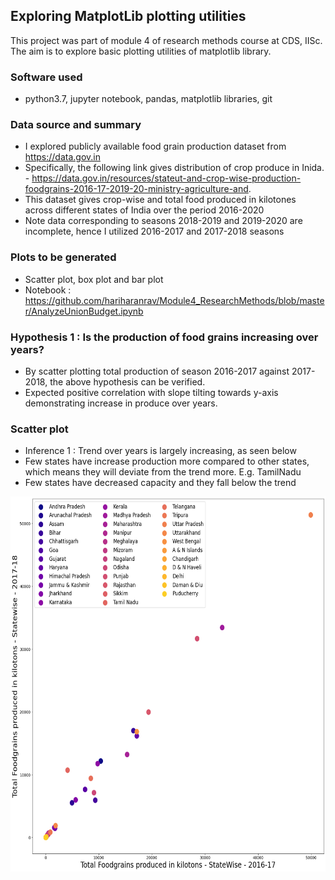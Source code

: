 ## Exploring MatplotLib plotting utilities
This project was part of module 4 of research methods course at CDS, IISc. The aim is to explore basic plotting utilities of matplotlib library.
### Software used
- python3.7, jupyter notebook, pandas, matplotlib libraries, git 
### Data source and summary
- I explored publicly available food grain production dataset from https://data.gov.in 
- Specifically, the following link gives distribution of crop produce in Inida. - https://data.gov.in/resources/stateut-and-crop-wise-production-foodgrains-2016-17-2019-20-ministry-agriculture-and.
- This dataset gives crop-wise and total food produced in kilotones across different states of India over the period 2016-2020
- Note data corresponding to seasons 2018-2019 and 2019-2020 are incomplete, hence I utilized 2016-2017 and 2017-2018 seasons
### Plots to be generated
- Scatter plot, box plot and bar plot
- Notebook : https://github.com/hariharanrav/Module4_ResearchMethods/blob/master/AnalyzeUnionBudget.ipynb

### Hypothesis 1 : Is the production of food grains increasing over years? 
-  By scatter plotting total production of season 2016-2017 against 2017-2018, the above hypothesis can be verified.
-  Expected positive correlation with slope tilting towards y-axis demonstrating increase in produce over years. 
### Scatter plot
- Inference 1 : Trend over years is largely increasing, as seen below
- Few states have increase production more compared to other states, which means they will deviate from the trend more. E.g. TamilNadu
- Few states have decreased capacity and they fall below the trend
<img src="https://github.com/hariharanrav/Module4_ResearchMethods/blob/master/ScatterPlot.png" width="600" height="600">
